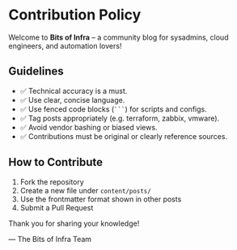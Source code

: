 # Contribution Policy

Welcome to **Bits of Infra** – a community blog for sysadmins, cloud engineers, and automation lovers!

## Guidelines
- ✅ Technical accuracy is a must.
- ✅ Use clear, concise language.
- ✅ Use fenced code blocks (` ``` `) for scripts and configs.
- ✅ Tag posts appropriately (e.g. terraform, zabbix, vmware).
- ✅ Avoid vendor bashing or biased views.
- ✅ Contributions must be original or clearly reference sources.

## How to Contribute
1. Fork the repository
2. Create a new file under `content/posts/`
3. Use the frontmatter format shown in other posts
4. Submit a Pull Request

Thank you for sharing your knowledge!

— The Bits of Infra Team
